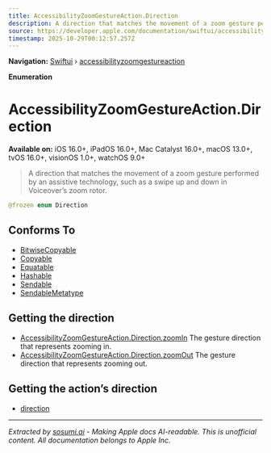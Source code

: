 ```yaml
---
title: AccessibilityZoomGestureAction.Direction
description: A direction that matches the movement of a zoom gesture performed by an assistive technology, such as a swipe up and down in Voiceover’s zoom rotor.
source: https://developer.apple.com/documentation/swiftui/accessibilityzoomgestureaction/direction-swift.enum
timestamp: 2025-10-29T00:12:57.257Z
---
```


**Navigation:** [Swiftui](/documentation/swiftui) › [accessibilityzoomgestureaction](/documentation/swiftui/accessibilityzoomgestureaction)

**Enumeration**

# AccessibilityZoomGestureAction.Direction

**Available on:** iOS 16.0+, iPadOS 16.0+, Mac Catalyst 16.0+, macOS 13.0+, tvOS 16.0+, visionOS 1.0+, watchOS 9.0+

> A direction that matches the movement of a zoom gesture performed by an assistive technology, such as a swipe up and down in Voiceover’s zoom rotor.

```swift
@frozen enum Direction
```

## Conforms To

- [BitwiseCopyable](/documentation/Swift/BitwiseCopyable)
- [Copyable](/documentation/Swift/Copyable)
- [Equatable](/documentation/Swift/Equatable)
- [Hashable](/documentation/Swift/Hashable)
- [Sendable](/documentation/Swift/Sendable)
- [SendableMetatype](/documentation/Swift/SendableMetatype)

## Getting the direction

- [AccessibilityZoomGestureAction.Direction.zoomIn](/documentation/swiftui/accessibilityzoomgestureaction/direction-swift.enum/zoomin) The gesture direction that represents zooming in.
- [AccessibilityZoomGestureAction.Direction.zoomOut](/documentation/swiftui/accessibilityzoomgestureaction/direction-swift.enum/zoomout) The gesture direction that represents zooming out.

## Getting the action’s direction

- [direction](/documentation/swiftui/accessibilityzoomgestureaction/direction-swift.property)

---

*Extracted by [sosumi.ai](https://sosumi.ai) - Making Apple docs AI-readable.*
*This is unofficial content. All documentation belongs to Apple Inc.*
